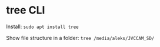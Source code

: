 # tree CLI

Install: `sudo apt install tree`

Show file structure in a folder: `tree /media/aleks/JVCCAM_SD/`

